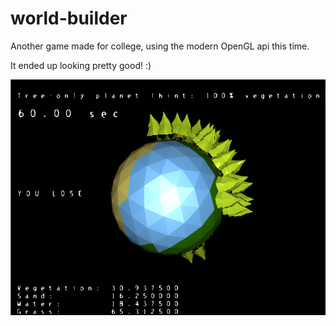 # world-builder

Another game made for college, using the modern OpenGL api this time.

It ended up looking pretty good! :)

![alt tag](https://github.com/fjunqueira/world-builder/blob/master/sample.png)
